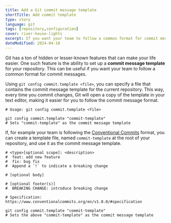```yaml
---
title: Add a Git commit message template
shortTitle: Add commit template
type: story
language: git
tags: [repository,configuration]
cover: river-house-lights
excerpt: If you want your team to follow a common format for commit messages, you can set up a commit message template to make it easier.
dateModified: 2024-04-10
---
```


Git has a ton of hidden or lesser-known features that can make your life easier. One such feature is the ability to set up a **commit message template** for your repository. This can be useful if you want your team to follow a common format for commit messages.

Using `git config commit.template <file>`, you can specify a file that contains the commit message template for the current repository. This way, every time you commit changes, Git will open a copy of the template in your text editor, making it easier for you to follow the commit message format.

```shell
# Usage: git config commit.template <file>

git config commit.template "commit-template"
# Sets "commit-template" as the commit message template
```

If, for example your team is following the [Conventional Commits](https://www.conventionalcommits.org/en/v1.0.0/) format, you can create a template file, named `commit-template` at the root of your repository, and use it as the commit message template.

```shell [commit-template]
# <type>[optional scope]: <description>
#  feat: add new feature
#  fix: bug fix
#  Append a `!` to indicate a breaking change

# [optional body]

# [optional footer(s)]
#  BREAKING CHANGE: introduce breaking change

# Specification: https://www.conventionalcommits.org/en/v1.0.0/#specification
```

```shell
git config commit.template "commit-template"
# Sets the above "commit-template" as the commit message template
```
